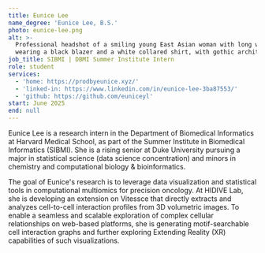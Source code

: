 ```yaml
---
title: Eunice Lee
name_degree: 'Eunice Lee, B.S.'
photo: eunice-lee.png
alt: >-
  Professional headshot of a smiling young East Asian woman with long wavy hair in brown-blonde ombré hues. She is
  wearing a black blazer and a white collared shirt, with gothic architecture in the background.
job_title: SIBMI | DBMI Summer Institute Intern
role: student
services:
  - 'home: https://prodbyeunice.xyz/'
  - 'linked-in: https://www.linkedin.com/in/eunice-lee-3ba87553/'
  - 'github: https://github.com/euniceyl'
start: June 2025
end: null
---
```

Eunice Lee is a research intern in the Department of Biomedical Informatics at Harvard Medical School, as part of the Summer Institute in Biomedical Informatics (SIBMI). She is a rising senior at Duke University pursuing a major in statistical science (data science concentration) and minors in chemistry and computational biology & bioinformatics.

The goal of Eunice's research is to leverage data visualization and statistical tools in computational multiomics for precision oncology. At HIDIVE Lab, she is developing an extension on Vitessce that directly extracts and analyzes cell-to-cell interaction profiles from 3D volumetric images. To enable a seamless and scalable exploration of complex cellular relationships on web-based platforms, she is generating motif-searchable cell interaction graphs and further exploring Extending Reality (XR) capabilities of such visualizations.
